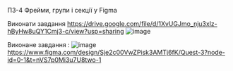 ПЗ-4 Фрейми, групи і секції у Figma

Виконати завдання 
https://drive.google.com/file/d/1XvUGJmo_nju3xlz-hByHw8uQY1Cmj3-c/view?usp=sharing
![image](https://github.com/user-attachments/assets/de2d5574-3db5-49cc-8eb8-1fd7ae019093)

Виконане завдання :
![image](https://github.com/user-attachments/assets/5cc755d0-d82e-43be-b3a3-be3d072eee7c)
https://www.figma.com/design/Sje2c00VwZPisk3AMTj6fK/Quest-3?node-id=0-1&t=nVS7p0Mi3u7U8two-1
